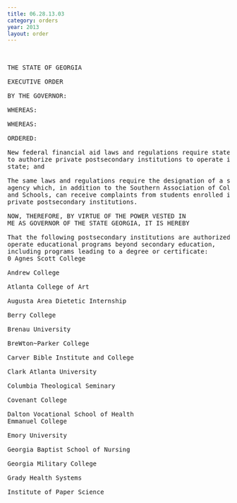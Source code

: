 ```yaml
---
title: 06.28.13.03
category: orders
year: 2013
layout: order
---
```


<pre> 

THE STATE OF GEORGIA

EXECUTIVE ORDER

BY THE GOVERNOR:

WHEREAS:

WHEREAS:

ORDERED:

New federal financial aid laws and regulations require state action
to authorize private postsecondary institutions to operate in this
state; and

The same laws and regulations require the designation of a state
agency which, in addition to the Southern Association of Colleges
and Schools, can receive complaints from students enrolled in
private postsecondary institutions.

NOW, THEREFORE, BY VIRTUE OF THE POWER VESTED IN
ME AS GOVERNOR OF THE STATE GEORGIA, IT IS HEREBY

That the following postsecondary institutions are authorized to
operate educational programs beyond secondary education,
including programs leading to a degree or certificate:
0 Agnes Scott College

Andrew College

Atlanta College of Art

Augusta Area Dietetic Internship

Berry College

Brenau University

BreWton~Parker College

Carver Bible Institute and College

Clark Atlanta University

Columbia Theological Seminary

Covenant College

Dalton Vocational School of Health
Emmanuel College

Emory University

Georgia Baptist School of Nursing

Georgia Military College

Grady Health Systems

Institute of Paper Science

</pre>
